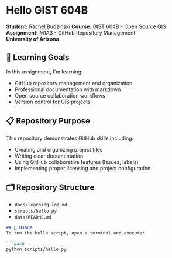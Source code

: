 # Hello GIST 604B

**Student:** Rachel Budzinski
**Course:** GIST 604B - Open Source GIS  
**Assignment:** M1A3 - GitHub Repository Management  
**University of Arizona**

## 🎯 Learning Goals
In this assignment, I'm learning:
- GitHub repository management and organization
- Professional documentation with markdown
- Open source collaboration workflows
- Version control for GIS projects
  
## 📋 Repository Purpose
This repository demonstrates GitHub skills including:
- Creating and organizing project files
- Writing clear documentation
- Using GitHub collaborative features (Issues, labels)
- Implementing proper licensing and project configuration

## 🗂️ Repository Structure
- `docs/learning-log.md` 
- `scripts/hello.py` 
- `data/README.md` 

```markdown
## 🚀 Usage
To run the hello script, open a terminal and execute:

```bash
python scripts/hello.py
